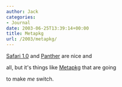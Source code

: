 ```yaml
---
author: Jack
categories:
- Journal
date: 2003-06-25T13:39:14+00:00
title: Metapkg
url: /2003/metapkg/
---
```


[Safari 1.0][1] and [Panther][2] are nice and
  

  
all, but it's things like [Metapkg][3] that are going
  

  
to make _me_ switch.

 [1]: http://www.apple.com/safari/
 [2]: //www.apple.com/macosx/panther/"
 [3]: //metapkg.org/pr-20030620.html"